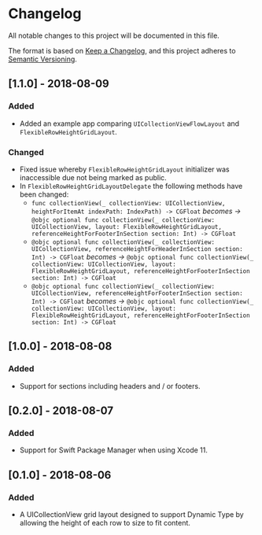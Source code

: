 # Changelog
All notable changes to this project will be documented in this file.

The format is based on [Keep a Changelog](https://keepachangelog.com/en/1.0.0/),
and this project adheres to [Semantic Versioning](https://semver.org/spec/v2.0.0.html).

## [1.1.0] - 2018-08-09
### Added
- Added an example app comparing `UICollectionViewFlowLayout` and `FlexibleRowHeightGridLayout`.

### Changed
- Fixed issue whereby `FlexibleRowHeightGridLayout` initializer was inaccessible due not being marked as public.
- In `FlexibleRowHeightGridLayoutDelegate` the following methods have been changed:
	- `func collectionView(_ collectionView: UICollectionView, heightForItemAt indexPath: IndexPath) -> CGFloat` *becomes ->* `@objc optional func collectionView(_ collectionView: UICollectionView, layout: FlexibleRowHeightGridLayout, referenceHeightForFooterInSection section: Int) -> CGFloat`
	- `@objc optional func collectionView(_ collectionView: UICollectionView, referenceHeightForHeaderInSection section: Int) -> CGFloat` *becomes ->* `@objc optional func collectionView(_ collectionView: UICollectionView, layout: FlexibleRowHeightGridLayout, referenceHeightForFooterInSection section: Int) -> CGFloat`
	- `@objc optional func collectionView(_ collectionView: UICollectionView, referenceHeightForFooterInSection section: Int) -> CGFloat` *becomes ->* `@objc optional func collectionView(_ collectionView: UICollectionView, layout: FlexibleRowHeightGridLayout, referenceHeightForFooterInSection section: Int) -> CGFloat`

## [1.0.0] - 2018-08-08
### Added
- Support for sections including headers and / or footers.

## [0.2.0] - 2018-08-07
### Added
- Support for Swift Package Manager when using Xcode 11.

## [0.1.0] - 2018-08-06
### Added
- A UICollectionView grid layout designed to support Dynamic Type by allowing the height of each row to size to fit content.